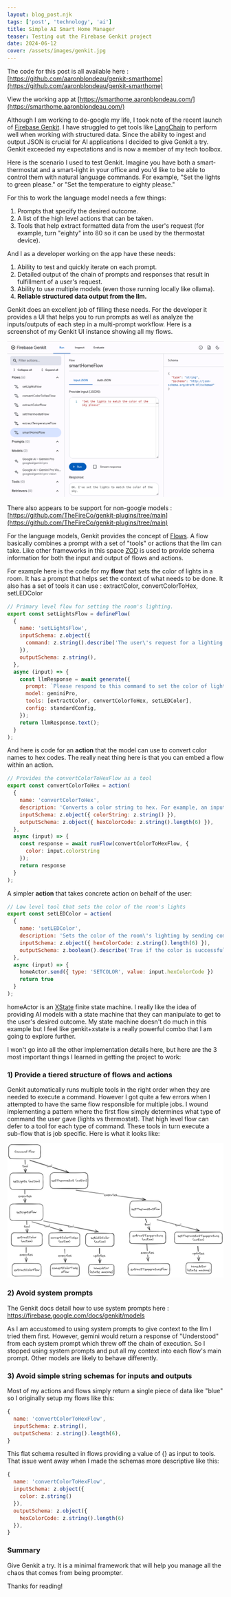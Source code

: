 ```yaml
---
layout: blog_post.njk
tags: ['post', 'technology', 'ai']
title: Simple AI Smart Home Manager
teaser: Testing out the Firebase Genkit project
date: 2024-06-12
cover: /assets/images/genkit.jpg
---
```


The code for this post is all available here : [https://github.com/aaronblondeau/genkit-smarthome](https://github.com/aaronblondeau/genkit-smarthome)

View the working app at [https://smarthome.aaronblondeau.com/](https://smarthome.aaronblondeau.com/)

Although I am working to de-google my life, I took note of the recent launch of [Firebase Genkit](https://firebase.google.com/docs/genkit/). I have struggled to get tools like [LangChain](https://www.langchain.com/) to perform well when working with structured data. Since the ability to ingest and output JSON is crucial for AI applications I decided to give Genkit a try. Genkit exceeded my expectations and is now a member of my tech toolbox.

Here is the scenario I used to test Genkit. Imagine you have both a smart-thermostat and a smart-light in your office and you'd like to be able to control them with natural language commands. For example, "Set the lights to green please." or "Set the temperature to eighty please."

For this to work the language model needs a few things:
1) Prompts that specify the desired outcome.
2) A list of the high level actions that can be taken.
3) Tools that help extract formatted data from the user's request (for example, turn "eighty" into 80 so it can be used by the thermostat device).

And I as a developer working on the app have these needs:
1) Ability to test and quickly iterate on each prompt.
2) Detailed output of the chain of prompts and responses that result in fulfillment of a user's request.
3) Ability to use multiple models (even those running locally like ollama).
4) **Reliable structured data output from the llm.**

Genkit does an excellent job of filling these needs. For the developer it provides a UI that helps you to run prompts as well as analyze the inputs/outputs of each step in a multi-prompt workflow. Here is a screenshot of my Genkit UI instance showing all my flows.

![Screenshot of Genkit UI](/assets/images/genkit_ui_a.png)

There also appears to be support for non-google models : [https://github.com/TheFireCo/genkit-plugins/tree/main](https://github.com/TheFireCo/genkit-plugins/tree/main)

For the language models, Genkit provides the concept of [Flows](https://firebase.google.com/docs/genkit/flows). A flow basically combines a prompt with a set of "tools" or actions that the llm can take. Like other frameworks in this space [ZOD](https://zod.dev/) is used to provide schema information for both the input and output of flows and actions.

For example here is the code for my **flow** that sets the color of lights in a room.  It has a prompt that helps set the context of what needs to be done. It also has a set of tools it can use : extractColor, convertColorToHex, setLEDColor

```JavaScript
// Primary level flow for setting the room's lighting.
export const setLightsFlow = defineFlow(
  {
    name: 'setLightsFlow',
    inputSchema: z.object({
      command: z.string().describe('The user\'s request for a lighting color change.')
    }),
    outputSchema: z.string(),
  },
  async (input) => {
    const llmResponse = await generate({
      prompt: `Please respond to this command to set the color of lights in the room : ${input.command}`,
      model: geminiPro,
      tools: [extractColor, convertColorToHex, setLEDColor],
      config: standardConfig,
    });
    return llmResponse.text();
  }
);
```

And here is code for an **action** that the model can use to convert color names to hex codes. The really neat thing here is that you can embed a flow within an action.

```JavaScript
// Provides the convertColorToHexFlow as a tool
export const convertColorToHex = action(
  {
    name: 'convertColorToHex',
    description: 'Converts a color string to hex. For example, an input of "blue" outputs "0000FF"',
    inputSchema: z.object({ colorString: z.string() }),
    outputSchema: z.object({ hexColorCode: z.string().length(6) }),
  },
  async (input) => {
    const response = await runFlow(convertColorToHexFlow, {
      color: input.colorString
    });
    return response
  }
);
```

A simpler **action** that takes concrete action on behalf of the user:

```JavaScript
// Low level tool that sets the color of the room's lights
export const setLEDColor = action(
  {
    name: 'setLEDColor',
    description: 'Sets the color of the room\'s lighting by sending commands to the fixture\'s bluetooth API.',
    inputSchema: z.object({ hexColorCode: z.string().length(6) }),
    outputSchema: z.boolean().describe('True if the color is successfully set.'),
  },
  async (input) => {
    homeActor.send({ type: 'SETCOLOR', value: input.hexColorCode })
    return true
  }
);
```

homeActor is an [XState](https://stately.ai/docs/xstate) finite state machine. I really like the idea of providing AI models with a state machine that they can manipulate to get to the user's desired outcome. My state machine doesn't do much in this example but I feel like genkit+xstate is a really powerful combo that I am going to explore further.

I won't go into all the other implementation details here, but here are the 3 most important things I learned in getting the project to work:

### 1) Provide a tiered structure of flows and actions

Genkit automatically runs multiple tools in the right order when they are needed to execute a command. However I got quite a few errors when I attempted to have the same flow responsible for multiple jobs. I wound implementing a pattern where the first flow simply determines what type of command the user gave (lights vs thermostat). That high level flow can defer to a tool for each type of command. These tools in turn execute a sub-flow that is job specific. Here is what it looks like:

![Diagram of flows/actions](/assets/images/genkit-smarthome-workflow.png)

### 2) Avoid system prompts

The Genkit docs detail how to use system prompts here : https://firebase.google.com/docs/genkit/models

As I am accustomed to using system prompts to give context to the llm I tried them first. However, gemini would return a response of "Understood" from each system prompt which threw off the chain of execution. So I stopped using system prompts and put all my context into each flow's main prompt. Other models are likely to behave differently.

### 3) Avoid simple string schemas for inputs and outputs

Most of my actions and flows simply return a single piece of data like "blue" so I originally setup my flows like this:

```JavaScript
{
  name: 'convertColorToHexFlow',
  inputSchema: z.string(),
  outputSchema: z.string().length(6),
}
```

This flat schema resulted in flows providing a value of {} as input to tools. That issue went away when I made the schemas more descriptive like this:

```JavaScript
{
  name: 'convertColorToHexFlow',
  inputSchema: z.object({
    color: z.string()
  }),
  outputSchema: z.object({
    hexColorCode: z.string().length(6)
  }),
}
```

### Summary

Give Genkit a try. It is a minimal framework that will help you manage all the chaos that comes from being proompter.

Thanks for reading!

